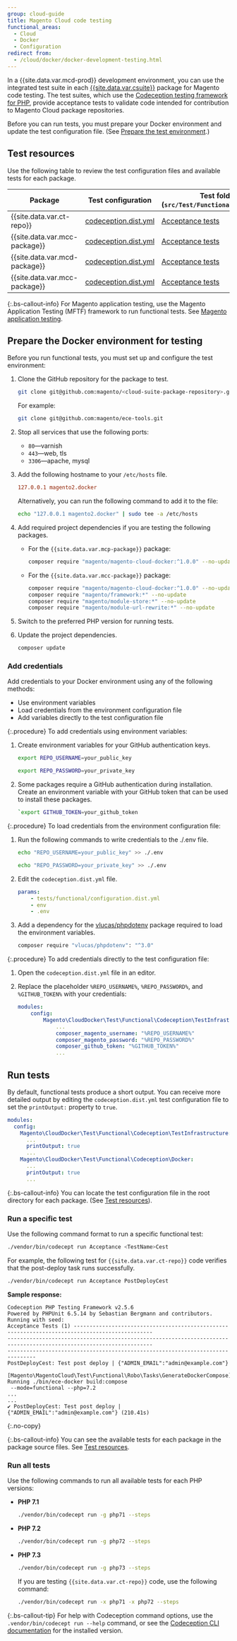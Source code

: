 ```yaml
---
group: cloud-guide
title: Magento Cloud code testing
functional_areas:
  - Cloud
  - Docker
  - Configuration
redirect from:
  - /cloud/docker/docker-development-testing.html
---
```


In a {{site.data.var.mcd-prod}} development environment, you can use the integrated test suite in each [{{site.data.var.csuite}}] package for Magento code testing. The test suites, which use the [Codeception testing framework for PHP], provide acceptance tests to validate code intended for contribution to Magento Cloud package repositories.

Before you can run tests, you must prepare your Docker environment and update the test configuration file. (See [Prepare the test environment](#prepare-the-docker-environment-for-testing).)

## Test resources

Use the following table to review the test configuration files and available tests for each package.

| Package                          | Test configuration                                                 | Test folder <br>(`src/Test/Functional/Acceptance`)                                                |
|----------------------------------|--------------------------------------------------------------------|------------------------------------------------------------|
| {{site.data.var.ct-repo}}               | [codeception.dist.yml][{{site.data.var.ct-repo}} codeception.dist.yml]  | [Acceptance tests][{{site.data.var.ct-repo}} Acceptance tests]  |
| {{site.data.var.mcc-package}} | [codeception.dist.yml][{{site.data.var.mcc-package}} codeception.dist.yml] | [Acceptance tests][{{site.data.var.mcc-package}} Acceptance tests] |
| {{site.data.var.mcd-package}}    | [codeception.dist.yml][{{site.data.var.mcd-package}} codeception.dist.yml] | [Acceptance tests][{{site.data.var.mcd-package}} Acceptance tests] |
| {{site.data.var.mcc-package}}   | [codeception.dist.yml][{{site.data.var.mcp-package}} codeception.dist.yml] | [Acceptance tests][{{site.data.var.mcp-package}} Acceptance tests] |

{:.bs-callout-info}
For Magento application testing, use the Magento Application Testing (MFTF) framework to run functional tests. See [Magento application testing].

## Prepare the Docker environment for testing

Before you run functional tests, you must set up and configure the test environment:

1. Clone the GitHub repository for the package to test.

   ```bash
   git clone git@github.com:magento/<cloud-suite-package-repository>.git
   ```

   For example:

   ```bash
   git clone git@github.com:magento/ece-tools.git
   ```

1. Stop all services that use the following ports:

   -  `80`—varnish
   -  `443`—web, tls
   -  `3306`—apache, mysql

1. Add the following hostname to your `/etc/hosts` file.

   ```conf
   127.0.0.1 magento2.docker
   ```

   Alternatively, you can run the following command to add it to the file:

   ```bash
   echo "127.0.0.1 magento2.docker" | sudo tee -a /etc/hosts
   ```

1. Add required project dependencies if you are testing the following packages.

   -  For the `{{site.data.var.mcp-package}}` package:

      ```bash
      composer require "magento/magento-cloud-docker:^1.0.0" --no-update
      ```

   -  For the `{{site.data.var.mcc-package}}` package:

      ```bash
      composer require "magento/magento-cloud-docker:^1.0.0" --no-update
      composer require "magento/framework:*" --no-update
      composer require "magento/module-store:*" --no-update
      composer require "magento/module-url-rewrite:*" --no-update
      ```

1. Switch to the preferred PHP version for running tests.

1. Update the project dependencies.

   ```bash
   composer update
   ```

### Add credentials

Add credentials to your Docker environment using any of the following methods:

-  Use environment variables
-  Load credentials from the environment configuration file
-  Add variables directly to the test configuration file

{:.procedure}
To add credentials using environment variables:

1. Create environment variables for your GitHub authentication keys.

   ```bash
   export REPO_USERNAME=your_public_key
   ```

   ```bash
   export REPO_PASSWORD=your_private_key
   ```

1. Some packages require a GitHub authentication during installation. Create an environment variable with your GitHub token that can be used to install these packages. 

   ```bash
   `export GITHUB_TOKEN=your_github_token
   ````

{:.procedure}
To load credentials from the environment configuration file:

1. Run the following commands to write credentials to the ./.env file.

   ```bash
   echo "REPO_USERNAME=your_public_key" >> ./.env
   ```

   ```bash
   echo "REPO_PASSWORD=your_private_key" >> ./.env
   ```

1. Edit the `codeception.dist.yml` file.

   ```yaml
   params:
       - tests/functional/configuration.dist.yml
       - env
       - .env
   ```

1. Add a dependency for the [vlucas/phpdotenv] package required to load the environment variables.

   ```bash
   composer require "vlucas/phpdotenv": "^3.0"
   ```

{:.procedure}
To add credentials directly to the test configuration file:

1. Open the `codeception.dist.yml` file in an editor.

1. Replace the placeholder `%REPO_USERNAME%`, `%REPO_PASSWORD%`, and `%GITHUB_TOKEN%` with your credentials:

   ```yaml
   modules:
       config:
           Magento\CloudDocker\Test\Functional\Codeception\TestInfrastructure:
               ...
               composer_magento_username: "%REPO_USERNAME%"
               composer_magento_password: "%REPO_PASSWORD%"
               composer_github_token: "%GITHUB_TOKEN%"
               ...
   ```

## Run tests

By default, functional tests produce a short output. You can receive more detailed output by editing the `codeception.dist.yml` test configuration file to set the `printOutput:` property to `true`.

```yaml
modules:
  config:
    Magento\CloudDocker\Test\Functional\Codeception\TestInfrastructure:
      ...
      printOutput: true
      ...
    Magento\CloudDocker\Test\Functional\Codeception\Docker:
      ...
      printOutput: true
      ...
```

{:.bs-callout-info}
You can locate the test configuration file in the root directory for each package. (See [Test resources](#test-resources)).

### Run a specific test

Use the following command format to run a specific functional test:

```bash
./vendor/bin/codecept run Acceptance <TestName>Cest
```

For example, the following test for `{{site.data.var.ct-repo}}` code verifies that the post-deploy task runs successfully.

```bash
./vendor/bin/codecept run Acceptance PostDeployCest
```

**Sample response:**

```terminal
Codeception PHP Testing Framework v2.5.6
Powered by PHPUnit 6.5.14 by Sebastian Bergmann and contributors.
Running with seed:
Acceptance Tests (1) -----------------------------------------------------------------------------------------------
--------------------------------------------------------------------------------------------------------------------
-------------------------------------------------------------------------------
PostDeployCest: Test post deploy | {"ADMIN_EMAIL":"admin@example.com"}
 [Magento\MagentoCloud\Test\Functional\Robo\Tasks\GenerateDockerCompose] Running ./bin/ece-docker build:compose
 --mode=functional --php=7.2
...
...
✔ PostDeployCest: Test post deploy | {"ADMIN_EMAIL":"admin@example.com"} (210.41s)
```
{:.no-copy}

{:.bs-callout-info}
You can see the available tests for each package in the package source files. See [Test resources](#test-resources).

### Run all tests

Use the following commands to run all available tests for each PHP versions:

-  **PHP 7.1**

   ```bash
   ./vendor/bin/codecept run -g php71 --steps
   ```

-  **PHP 7.2**

   ```bash
   ./vendor/bin/codecept run -g php72 --steps
   ```

-  **PHP 7.3**

   ```bash
   ./vendor/bin/codecept run -g php73 --steps
   ```

   If you are testing `{{site.data.var.ct-repo}}` code, use the following command:

   ```bash
   ./vendor/bin/codecept run -x php71 -x php72 --steps
   ```

{:.bs-callout-tip}
 For help with Codeception command options, use the `.vendor/bin/codecept run --help` command, or see the [Codeception CLI documentation] for the installed version.

<!--Link definitions-->

[{{site.data.var.csuite}}]: {{site.baseurl}}/cloud/release-notes/cloud-tools.html
[Magento application testing]: {{site.baseurl}}/cloud/docker/docker-test-app-mftf.html
[Codeception testing framework for PHP]: https://github.com/codeception/codeception
[{{site.data.var.ct-repo}} codeception.dist.yml]: https://github.com/magento/ece-tools/blob/{{site.data.var.ct-release}}/codeception.dist.yml
[{{site.data.var.mcc-package}} codeception.dist.yml]: https://github.com/magento/magento-cloud-components/blob/{{site.data.var.mcc-release}}/codeception.dist.yml
[{{site.data.var.mcp-package}} codeception.dist.yml]: https://github.com/magento/magento-cloud-patches/blob/{{site.data.var.mcp-release}}/codeception.dist.yml
[{{site.data.var.mcd-package}} codeception.dist.yml]: https://github.com/magento/magento-cloud-docker/blob/develop/codeception.dist.yml
[{{site.data.var.ct-repo}} Acceptance tests]: https://github.com/magento/ece-tools/tree/{{site.data.var.ct-release}}/src/Test/Functional/Acceptance
[{{site.data.var.mcc-package}} Acceptance tests]: https://github.com/magento/magento-cloud-components/tree/{{site.data.var.mcc-release}}/Test/Functional/Acceptance
[{{site.data.var.mcd-package}} Acceptance tests]: https://github.com/magento/magento-cloud-docker/tree/{{site.data.var.mcd-release}}/Test/Functional/Acceptance
[{{site.data.var.mcp-package}} Acceptance tests]: https://github.com/magento/magento-cloud-patches/tree/{{site.data.var.mcp-release}}/src/Test/Functional/Acceptance
[vlucas/phpdotenv]: https://github.com/vlucas/phpdotenv
[Codeception CLI documentation]: https://github.com/Codeception/Codeception/blob/2.5/src/Codeception/Command/Run.php
